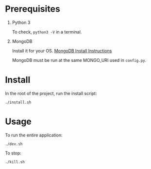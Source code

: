 # Prerequisites

1. Python 3

   To check, `python3 -V` in a terminal.

2. MongoDB

   Install it for your OS. [MongoDB Install Instructions](https://docs.mongodb.com/manual/installation/)

   MongoDB must be run at the same MONGO_URI used in `config.py`.

# Install

In the root of the project, run the install script:

`./install.sh`

# Usage

To run the entire application:

`./dev.sh`

To stop:

`./kill.sh`
